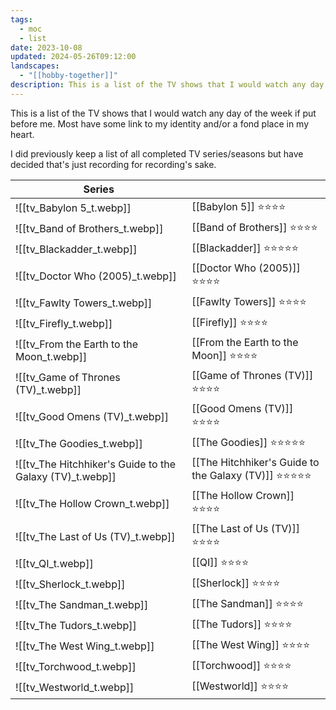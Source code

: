```yaml
---
tags:
  - moc
  - list
date: 2023-10-08
updated: 2024-05-26T09:12:00
landscapes:
  - "[[hobby-together]]"
description: This is a list of the TV shows that I would watch any day of the week if put before me. Most have some link to my identity and/or a fond place in my heart.
---
```

This is a list of the TV shows that I would watch any day of the week if put before me. Most have some link to my identity and/or a fond place in my heart.

I did previously keep a list of all completed TV series/seasons but have decided that's just recording for recording's sake.

| Series                                                   |                                                                                               |
| -------------------------------------------------------- | --------------------------------------------------------------------------------------------- |
| ![[tv_Babylon 5_t.webp]]                                 | [[Babylon 5]] ⭐️⭐️⭐️⭐️                                                                        |
| ![[tv_Band of Brothers_t.webp]]                          | [[Band of Brothers]] ⭐️⭐️⭐️⭐️                                                                 |
| ![[tv_Blackadder_t.webp]]                                | [[Blackadder]] ⭐️⭐️⭐️⭐️⭐️                                                                     |
| ![[tv_Doctor Who (2005)_t.webp]]                         | [[Doctor Who (2005)]]  ⭐️⭐️⭐️⭐️                                                               |
| ![[tv_Fawlty Towers_t.webp]]                             | [[Fawlty Towers]] ⭐️⭐️⭐️⭐️                                                                    |
| ![[tv_Firefly_t.webp]]                                    | [[Firefly]] ⭐️⭐️⭐️⭐️                                                                          |
| ![[tv_From the Earth to the Moon_t.webp]]                 | [[From the Earth to the Moon]] ⭐️⭐️⭐️⭐️                                                       |
| ![[tv_Game of Thrones (TV)_t.webp]]                       | [[Game of Thrones (TV)]] ⭐️⭐️⭐️⭐️                                            |
| ![[tv_Good Omens (TV)_t.webp]]                            | [[Good Omens (TV)]] ⭐️⭐️⭐️⭐️                                                      |
| ![[tv_The Goodies_t.webp]]                               | [[The Goodies]] ⭐️⭐️⭐️⭐️⭐️                                                                    |
| ![[tv_The Hitchhiker's Guide to the Galaxy (TV)_t.webp]] | [[The Hitchhiker's Guide to the Galaxy (TV)]] ⭐️⭐️⭐️⭐️⭐️ |
| ![[tv_The Hollow Crown_t.webp]]                           | [[The Hollow Crown]] ⭐️⭐️⭐️⭐️                                                                 |
| ![[tv_The Last of Us (TV)_t.webp]]                        | [[The Last of Us (TV)]] ⭐️⭐️⭐️⭐️                                              |
| ![[tv_QI_t.webp]]                                         | [[QI]] ⭐️⭐️⭐️⭐️                                                                               |
| ![[tv_Sherlock_t.webp]]                                   | [[Sherlock]] ⭐️⭐️⭐️⭐️                                                                         |
| ![[tv_The Sandman_t.webp]]                                | [[The Sandman]] ⭐️⭐️⭐️⭐️                                                                      |
| ![[tv_The Tudors_t.webp]]                                 | [[The Tudors]] ⭐️⭐️⭐️⭐️                                                                       |
| ![[tv_The West Wing_t.webp]]                              | [[The West Wing]] ⭐️⭐️⭐️⭐️                                                                    |
| ![[tv_Torchwood_t.webp]]                                  | [[Torchwood]] ⭐️⭐️⭐️⭐️                                                                        |
| ![[tv_Westworld_t.webp]]                                  | [[Westworld]] ⭐️⭐️⭐️⭐️                                                                        |
